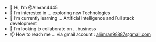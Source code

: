- 👋 Hi, I’m @AImran4445
- 👀 I’m interested in ... exploring new Technologies
- 🌱 I’m currently learning ... Artificial Intelligence and Full stack development
- 💞️ I’m looking to collaborate on ... business
- 📫 How to reach me ... via gmail account :  aliimran98887@gmail.com

<!---
AImran4445/AImran4445 is a ✨ special ✨ repository because its `README.md` (this file) appears on your GitHub profile.
You can click the Preview link to take a look at your changes.
--->
